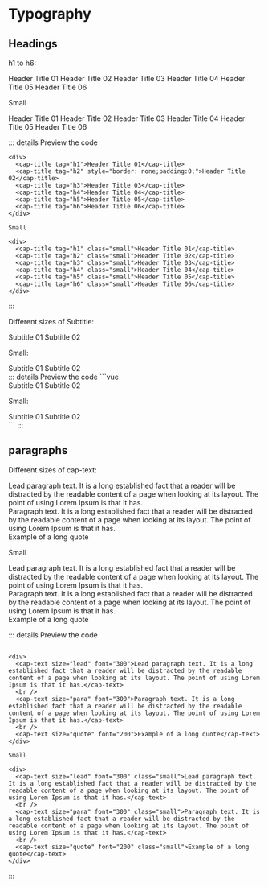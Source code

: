 # Typography

## Headings

h1 to h6:

<div>
  <cap-title tag="h1">Header Title 01</cap-title>
  <cap-title tag="h2" style="border: none;padding:0;">Header Title 02</cap-title>
  <cap-title tag="h3">Header Title 03</cap-title>
  <cap-title tag="h4">Header Title 04</cap-title>
  <cap-title tag="h5">Header Title 05</cap-title>
  <cap-title tag="h6">Header Title 06</cap-title>
</div>

Small

<div>
  <cap-title tag="h1" class="small">Header Title 01</cap-title>
  <cap-title tag="h2" class="small">Header Title 02</cap-title>
  <cap-title tag="h3" class="small">Header Title 03</cap-title>
  <cap-title tag="h4" class="small">Header Title 04</cap-title>
  <cap-title tag="h5" class="small">Header Title 05</cap-title>
  <cap-title tag="h6" class="small">Header Title 06</cap-title>
</div>

::: details Preview the code
```vue
<div>
  <cap-title tag="h1">Header Title 01</cap-title>
  <cap-title tag="h2" style="border: none;padding:0;">Header Title 02</cap-title>
  <cap-title tag="h3">Header Title 03</cap-title>
  <cap-title tag="h4">Header Title 04</cap-title>
  <cap-title tag="h5">Header Title 05</cap-title>
  <cap-title tag="h6">Header Title 06</cap-title>
</div>

Small

<div>
  <cap-title tag="h1" class="small">Header Title 01</cap-title>
  <cap-title tag="h2" class="small">Header Title 02</cap-title>
  <cap-title tag="h3" class="small">Header Title 03</cap-title>
  <cap-title tag="h4" class="small">Header Title 04</cap-title>
  <cap-title tag="h5" class="small">Header Title 05</cap-title>
  <cap-title tag="h6" class="small">Header Title 06</cap-title>
</div>
```
:::

Different sizes of Subtitle:
<div>
  <cap-title tag="h6" type="subheading" size="1" transform="uppercase">Subtitle 01</cap-title>
  <cap-title tag="h6" type="subheading" size="2" transform="uppercase">Subtitle 02</cap-title>
</div>

Small:
<div>
  <cap-title tag="h6" type="subheading" class="small" size="1" transform="uppercase">Subtitle 01</cap-title>
  <cap-title tag="h6" type="subheading" class="small" size="2" transform="uppercase">Subtitle 02</cap-title>
</div>
::: details Preview the code
```vue
<div>
  <cap-title tag="h6" type="subheading" size="1" transform="uppercase">Subtitle 01</cap-title>
  <cap-title tag="h6" type="subheading" size="2" transform="uppercase">Subtitle 02</cap-title>
</div>

Small:
<div>
  <cap-title tag="h6" type="subheading" class="small" size="1" transform="uppercase">Subtitle 01</cap-title>
  <cap-title tag="h6" type="subheading" class="small" size="2" transform="uppercase">Subtitle 02</cap-title>
</div>
```
:::

## paragraphs

Different sizes of cap-text:

<div>
  <cap-text size="lead" font="300">Lead paragraph text. It is a long established fact that a reader will be distracted by the readable content of a page when looking at its layout. The point of using Lorem Ipsum is that it has.</cap-text>
  <br />
  <cap-text size="para" font="300">Paragraph text. It is a long established fact that a reader will be distracted by the readable content of a page when looking at its layout. The point of using Lorem Ipsum is that it has.</cap-text>
  <br />
  <cap-text size="quote" font="200">Example of a long quote</cap-text>
</div>

Small

<div>
  <cap-text size="lead" font="300" class="small">Lead paragraph text. It is a long established fact that a reader will be distracted by the readable content of a page when looking at its layout. The point of using Lorem Ipsum is that it has.</cap-text>
  <br />
  <cap-text size="para" font="300" class="small">Paragraph text. It is a long established fact that a reader will be distracted by the readable content of a page when looking at its layout. The point of using Lorem Ipsum is that it has.</cap-text>
  <br />
  <cap-text size="quote" font="200" class="small">Example of a long quote</cap-text>
</div>


::: details Preview the code
```vue

<div>
  <cap-text size="lead" font="300">Lead paragraph text. It is a long established fact that a reader will be distracted by the readable content of a page when looking at its layout. The point of using Lorem Ipsum is that it has.</cap-text>
  <br />
  <cap-text size="para" font="300">Paragraph text. It is a long established fact that a reader will be distracted by the readable content of a page when looking at its layout. The point of using Lorem Ipsum is that it has.</cap-text>
  <br />
  <cap-text size="quote" font="200">Example of a long quote</cap-text>
</div>

Small

<div>
  <cap-text size="lead" font="300" class="small">Lead paragraph text. It is a long established fact that a reader will be distracted by the readable content of a page when looking at its layout. The point of using Lorem Ipsum is that it has.</cap-text>
  <br />
  <cap-text size="para" font="300" class="small">Paragraph text. It is a long established fact that a reader will be distracted by the readable content of a page when looking at its layout. The point of using Lorem Ipsum is that it has.</cap-text>
  <br />
  <cap-text size="quote" font="200" class="small">Example of a long quote</cap-text>
</div>

```
:::